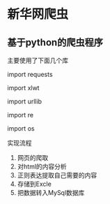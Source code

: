 # 新华网爬虫

## 基于python的爬虫程序 

主要使用了下面几个库

import requests

import xlwt

import urllib

import re

import os

实现流程

1. 网页的爬取
2. 对html的内容分析
3. 正则表达提取自己需要的内容
4. 存储到Excle
5. 把数据转入MySql数据库

